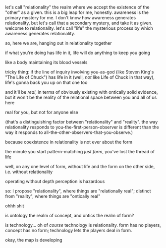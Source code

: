 let's call "relationality" the realm where we accept the existence of the "other" as a given. this is a big leap for me, honestly. awareness is the primary mystery for me. I don't know how awareness generates relationality, but let's call that a secondary mystery, and take it as given. welcome to relationality. let's call "life" the mysterious process by which awareness generates relationality.

so, here we are, hanging out in relationality together

if what you're doing has life in it, life will do anything to keep you going

like a body maintaining its blood vessels

tricky thing: if the line of inquiry involving you-as-god (like Steven King's "The Life of Chuck") has life in it (well, *not* like Life of Chuck in that way), life's gonna back you up on that one too

and it'll be *real*, in terms of obviously existing with ontically solid evidence, but it won't be the reality of the relational space between you and all of us here

real for you, but not for anyone else

(that's a distinguishing factor between "relationality" and "reality". the way relationality responds to you-the-first-person-observer is different than the way it responds to all-the-other-observers-that-you-observe.)

because coexistence in relationality is not ever about the form

the minute you start pattern-matching *just form*, you've lost the thread of life

well, on any one level of form, without life and the form on the other side, i.e. without relationality

operating without depth perception is hazardous

so: I propose "relationality", where things are "relationally real"; distinct from "reality", where things are "ontically real"

ohhh shit

is ontology the realm of concept, and ontics the realm of form?

is technology... oh of *course* technology is relationality. form has no players, concept has no form; technology lets the players deal in form.

okay, the map is developing
